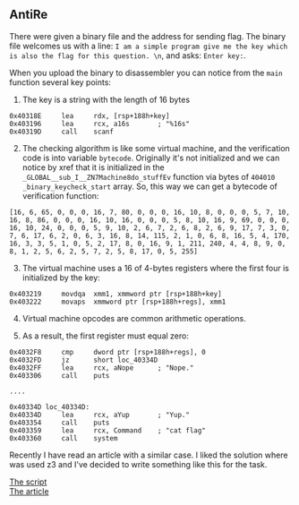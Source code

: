 ## AntiRe

There were given a binary file and the address for sending flag. The binary file welcomes us with a line:
`I am a simple program give me the key which is also the flag for this question. \n`,
and asks:
`Enter key:`.

When you upload the binary to disassembler you can notice from the `main` function several key points:

1. The key is a string with the length of 16 bytes

```
0x40318E     lea     rdx, [rsp+188h+key]
0x403196     lea     rcx, a16s       ; "%16s"
0x40319D     call    scanf
```

2. The checking algorithm is like some virtual machine, and the verification code is into variable `bytecode`. Originally it's not initialized and we can notice by xref that it is initialized in the  `_GLOBAL__sub_I__ZN7Machine8do_stuffEv` function via bytes of `404010 _binary_keycheck_start` array. So, this way we can get a bytecode of verification function:

```
[16, 6, 65, 0, 0, 0, 16, 7, 80, 0, 0, 0, 16, 10, 8, 0, 0, 0, 5, 7, 10, 16, 8, 86, 0, 0, 0, 16, 10, 16, 0, 0, 0, 5, 8, 10, 16, 9, 69, 0, 0, 0, 16, 10, 24, 0, 0, 0, 5, 9, 10, 2, 6, 7, 2, 6, 8, 2, 6, 9, 17, 7, 3, 0, 7, 6, 17, 6, 2, 0, 6, 3, 16, 8, 14, 115, 2, 1, 0, 6, 8, 16, 5, 4, 170, 16, 3, 3, 5, 1, 0, 5, 2, 17, 8, 0, 16, 9, 1, 211, 240, 4, 4, 8, 9, 0, 8, 1, 2, 5, 6, 2, 5, 7, 2, 5, 8, 17, 0, 5, 255]
```

3. The virtual machine uses a 16 of 4-bytes registers where the first four is initialized by the key:

```
0x403219     movdqa  xmm1, xmmword ptr [rsp+188h+key]
0x403222     movaps  xmmword ptr [rsp+188h+regs], xmm1
```

4. Virtual machine opcodes are common arithmetic operations.

5. As a result, the first register must equal zero:

```
0x4032F8     cmp     dword ptr [rsp+188h+regs], 0
0x4032FD     jz      short loc_40334D
0x4032FF     lea     rcx, aNope      ; "Nope."
0x403306     call    puts

....

0x40334D loc_40334D:       
0x40334D     lea     rcx, aYup       ; "Yup."
0x403354     call    puts
0x403359     lea     rcx, Command    ; "cat flag"
0x403360     call    system
```
Recently I have read an article with a similar case. I liked the solution where was used z3 and I've decided to write something like this for the task.

[The script](./solver.py)  
[The article](http://0xeb.net/2018/03/using-z3-with-ida-to-simplify-arithmetic-operations-in-functions/)

